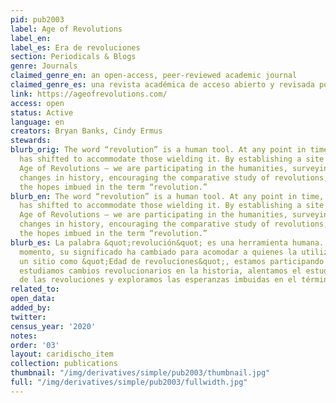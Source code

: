 ```yaml
---
pid: pub2003
label: Age of Revolutions
label_en:
label_es: Era de revoluciones
section: Periodicals & Blogs
genre: Journals
claimed_genre_en: an open-access, peer-reviewed academic journal
claimed_genre_es: una revista académica de acceso abierto y revisada por pares
link: https://ageofrevolutions.com/
access: open
status: Active
language: en
creators: Bryan Banks, Cindy Ermus
stewards:
blurb_orig: The word “revolution” is a human tool. At any point in time, its meaning
  has shifted to accommodate those wielding it. By establishing a site like this —
  Age of Revolutions — we are participating in the humanities, surveying revolutionary
  changes in history, encouraging the comparative study of revolutions, and exploring
  the hopes imbued in the term “revolution.”
blurb_en: The word “revolution” is a human tool. At any point in time, its meaning
  has shifted to accommodate those wielding it. By establishing a site like this —
  Age of Revolutions — we are participating in the humanities, surveying revolutionary
  changes in history, encouraging the comparative study of revolutions, and exploring
  the hopes imbued in the term “revolution.”
blurb_es: La palabra &quot;revolución&quot; es una herramienta humana. En cualquier
  momento, su significado ha cambiado para acomodar a quienes la utilizan. Al establecer
  un sitio como &quot;Edad de revoluciones&quot;, estamos participando en las humanidades,
  estudiamos cambios revolucionarios en la historia, alentamos el estudio comparativo
  de las revoluciones y exploramos las esperanzas imbuidas en el término &quot;revolución&quot;.
related_to:
open_data:
added_by:
twitter:
census_year: '2020'
notes:
order: '03'
layout: caridischo_item
collection: publications
thumbnail: "/img/derivatives/simple/pub2003/thumbnail.jpg"
full: "/img/derivatives/simple/pub2003/fullwidth.jpg"
---
```

